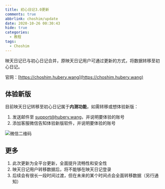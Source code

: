 ```yaml
---
title: 初心日记3.0更新
comments: true
abbrlink: choshim/update
date: 2020-10-26 00:30:43
hide: true
categories:
  - 教程
tags:
  - Choshim
---
```


映天日记已与初心日记合并，原映天日记用户可通过更新的方式，将数据转移至初心日记。

官网：[https://choshim.hubery.wang](https://choshim.hubery.wang)

<!--more-->

## 体验新版

目前映天日记转移至初心日记属于**内测功能**，如需转移或想体验新版：

1. 发送邮件至 [support@hubery.wang](support@hubery.wang)，并说明要体验的账号
2. 添加客服微信告知体验新版软件，并说明要体验的账号

![微信二维码](/imgs/wxqr.png)

## 更多

1. 此次更新为全平台更新，全面提升流畅性和安全性
1. 映天日记用户转移数据后，将不能够在映天日记登录
1. 后续会有很长一段时间过渡，但在未来的某个时间点会全面转移数据（另行通知）
